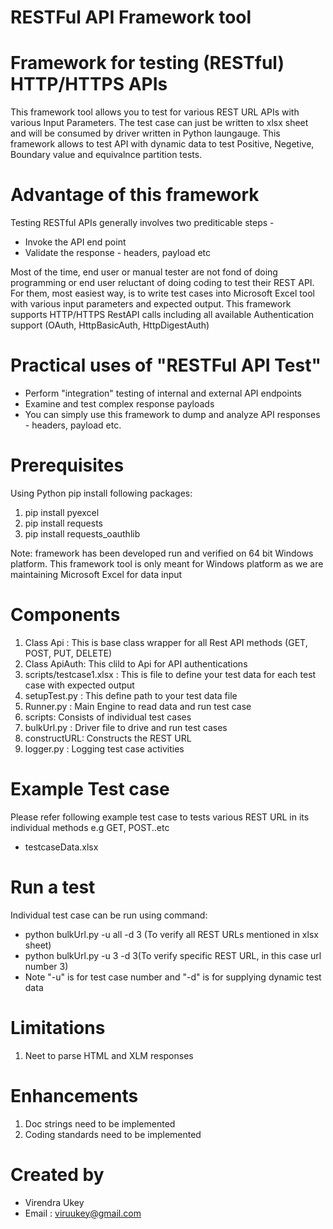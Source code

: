 RESTFul API Framework tool
====================================

Framework for testing (RESTful) HTTP/HTTPS APIs
=================================================
This framework tool allows you to test for various REST URL APIs with various Input Parameters.
The test case can just be written to xlsx sheet and will be consumed by driver written in Python laungauge.
This framework allows to test API with dynamic data to test Positive, Negetive, Boundary value and equivalnce partition tests.


Advantage of this framework
============================
Testing RESTful APIs generally involves two prediticable steps -

- Invoke the API end point
- Validate the response - headers, payload etc

Most of the time, end user or manual tester are not fond of doing programming or end user reluctant of doing coding to test their REST API.
For them, most easiest way, is to write test cases into Microsoft Excel tool with various input parameters and expected output.
This framework supports HTTP/HTTPS RestAPI calls including all available Authentication support (OAuth, HttpBasicAuth, HttpDigestAuth)


# Practical uses of "RESTFul API Test"
- Perform "integration" testing of internal and external API endpoints
- Examine and test complex response payloads
- You can simply use this framework to dump and analyze API responses - headers, payload etc.


Prerequisites
================
Using Python pip install following packages:
1. pip install pyexcel
2. pip install requests
3. pip install requests_oauthlib

Note: framework has been developed run and verified on 64 bit Windows platform. 
This framework tool is only meant for Windows platform as we are maintaining Microsoft Excel for data input

Components
===========
1. Class Api : This is base class wrapper for all Rest API methods (GET, POST, PUT, DELETE)
2. Class ApiAuth: This clild to Api for API authentications
3. scripts/testcase1.xlsx : This is file to define your test data for each test case with expected output
4. setupTest.py : This define path to your test data file
5. Runner.py : Main Engine to read data and run test case
6. scripts: Consists of individual test cases
7. bulkUrl.py : Driver file to drive and run test cases
8. constructURL: Constructs the REST URL
9. logger.py : Logging test case activities

Example Test case
=================
Please refer following example test case to tests various REST URL in its individual methods e.g GET, POST..etc
- testcaseData.xlsx

Run a test
==========
Individual test case can be run using command:
- python bulkUrl.py -u all -d 3 (To verify all REST URLs mentioned in xlsx sheet)
- python bulkUrl.py -u 3 -d 3(To verify specific REST URL, in this case url number 3)
- Note "-u" is for test case number and "-d" is for supplying dynamic test data


Limitations
=============
1. Neet to parse HTML and XLM responses

Enhancements
=============
1. Doc strings need to be implemented
2. Coding standards need to be implemented

Created by
===========
- Virendra Ukey
- Email : viruukey@gmail.com